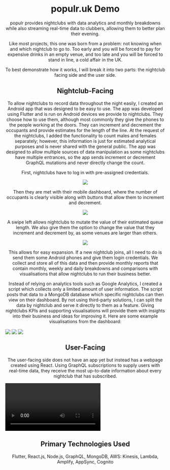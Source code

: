 <h1 align="center">populr.uk Demo</h1>
<p align="center">
populr provides nightclubs with data analytics and monthly breakdowns while also streaming real-time data to clubbers, allowing them to better plan their evening. 
</p>

<p align="center">
Like most projects, this one was born from a problem: not knowing when and which nightclub to go to. Too early and you will be forced to pay for expensive drinks in an empty venue, and too late and you will be forced to stand in line, a cold affair in the UK. 
</p>

<p align="center">
To best demonstrate how it works, I will break it into two parts: the nightclub facing side and the user side.  
</p>

<h2 align="center">Nightclub-Facing</h2>

<p align="center">
To allow nightclubs to record data throughout the night easily, I created an Android app that was designed to be easy to use. The app was developed using Flutter and is run on Android devices we provide to nightclubs. They choose how to use them, although most commonly they give the phones to the people working at the doors. They can increment and decrement the occupants and provide estimates for the length of the line. At the request of the nightclubs, I added the functionality to count males and females separately; however, this information is just for estimated analytical purposes and is never shared with the general public. The app was designed to allow multiple sources of data manipulation as some nightclubs have multiple entrances, so the app sends increment or decrement GraphQL mutations and never directly change the count.
</p>

<p align="center">
First, nightclubs have to log in with pre-assigned credentials. 
</p>

<p align="center">
  <img src="https://user-images.githubusercontent.com/24978137/146473514-f27bee3d-ad21-44f5-a2bc-28db91284c8d.png">
</p>

<p align="center">
Then they are met with their mobile dashboard, where the number of occupants is clearly visible along with buttons that allow them to increment and decrement. 
</p>

<p align="center">
  <img src="https://user-images.githubusercontent.com/24978137/146473509-aff23fff-d13d-43b3-b4e9-bdd4d16cfdd1.png">
</p>

<p align="center">
A swipe left allows nightclubs to mutate the value of their estimated queue length. We also give them the option to change the value that they increment and decrement by, as some venues are larger than others.
</p>

<p align="center">
  <img src="https://user-images.githubusercontent.com/24978137/146473512-81df559a-5cfc-499b-8f85-6b57be33c0a8.png">
</p>

<p align="center">
This allows for easy expansion. If a new nightclub joins, all I need to do is send them some Android phones and give them login credentials. We collect and store all of this data and then provide monthly reports that contain monthly, weekly and daily breakdowns and comparisons with visualisations that allow nightclubs to run their business better.    
</p>

<p align="center">
Instead of relying on analytics tools such as Google Analytics, I created a script which collects only a limited amount of user information. The script posts that data to a MongoDB database which specific nightclubs can then view on their dashboard. By not using third-party solutions, I can split the data by nightclub and serve it directly to them as a feature. Giving nightclubs KPIs and supporting visualisations will provide them with insights into their business and ideas for improving it. Here are some example visualisations from the dashboard:
</p>

<img align="center" src="https://user-images.githubusercontent.com/24978137/204086493-500ff4d7-2913-41ed-9796-917674c38245.png">
<img align="center" src="https://user-images.githubusercontent.com/24978137/204086533-153a6ace-bd93-448a-8239-2c690166b1c5.png">
<img align="center" src="https://user-images.githubusercontent.com/24978137/204086685-a7cbac3a-f639-4be3-a81c-7898b81cbc50.png">

<h2 align="center">User-Facing</h2>

<p align="center">
The user-facing side does not have an app yet but instead has a webpage created using React. Using GraphQL subscriptions to supply users with real-time data, they receive the most up-to-date information about every nightclub that has subscribed. 
</p>

<video src="https://user-images.githubusercontent.com/24978137/146474559-204ea1e9-c838-4509-acbf-691db4049d87.mp4">
</video>

<h2 align="center">Primary Technologies Used</h2>

<p align="center">
Flutter, React.js, Node.js, GraphQL, MongoDB, AWS: Kinesis, Lambda, Amplify, AppSync, Cognito
</p>


